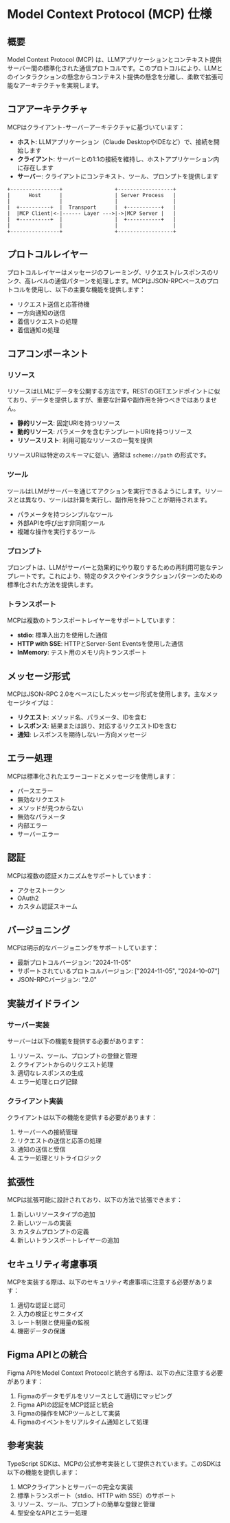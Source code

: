 # Model Context Protocol (MCP) 仕様

## 概要

Model Context Protocol (MCP) は、LLMアプリケーションとコンテキスト提供サーバー間の標準化された通信プロトコルです。このプロトコルにより、LLMとのインタラクションの懸念からコンテキスト提供の懸念を分離し、柔軟で拡張可能なアーキテクチャを実現します。

## コアアーキテクチャ

MCPはクライアント-サーバーアーキテクチャに基づいています：

- **ホスト**: LLMアプリケーション（Claude DesktopやIDEなど）で、接続を開始します
- **クライアント**: サーバーとの1:1の接続を維持し、ホストアプリケーション内に存在します
- **サーバー**: クライアントにコンテキスト、ツール、プロンプトを提供します

```
+----------------+                 +------------------+
|      Host      |                 | Server Process   |
|                |                 |                  |
|  +----------+  |  Transport      |  +-----------+   |
|  |MCP Client|<-|------ Layer --->|->|MCP Server |   |
|  +----------+  |                 |  +-----------+   |
|                |                 |                  |
+----------------+                 +------------------+
```

## プロトコルレイヤー

プロトコルレイヤーはメッセージのフレーミング、リクエスト/レスポンスのリンク、高レベルの通信パターンを処理します。MCPはJSON-RPCベースのプロトコルを使用し、以下の主要な機能を提供します：

- リクエスト送信と応答待機
- 一方向通知の送信
- 着信リクエストの処理
- 着信通知の処理

## コアコンポーネント

### リソース

リソースはLLMにデータを公開する方法です。RESTのGETエンドポイントに似ており、データを提供しますが、重要な計算や副作用を持つべきではありません。

- **静的リソース**: 固定URIを持つリソース
- **動的リソース**: パラメータを含むテンプレートURIを持つリソース
- **リソースリスト**: 利用可能なリソースの一覧を提供

リソースURIは特定のスキーマに従い、通常は `scheme://path` の形式です。

### ツール

ツールはLLMがサーバーを通じてアクションを実行できるようにします。リソースとは異なり、ツールは計算を実行し、副作用を持つことが期待されます。

- パラメータを持つシンプルなツール
- 外部APIを呼び出す非同期ツール
- 複雑な操作を実行するツール

### プロンプト

プロンプトは、LLMがサーバーと効果的にやり取りするための再利用可能なテンプレートです。これにより、特定のタスクやインタラクションパターンのための標準化された方法を提供します。

### トランスポート

MCPは複数のトランスポートレイヤーをサポートしています：

- **stdio**: 標準入出力を使用した通信
- **HTTP with SSE**: HTTPとServer-Sent Eventsを使用した通信
- **InMemory**: テスト用のメモリ内トランスポート

## メッセージ形式

MCPはJSON-RPC 2.0をベースにしたメッセージ形式を使用します。主なメッセージタイプは：

- **リクエスト**: メソッド名、パラメータ、IDを含む
- **レスポンス**: 結果または誤り、対応するリクエストIDを含む
- **通知**: レスポンスを期待しない一方向メッセージ

## エラー処理

MCPは標準化されたエラーコードとメッセージを使用します：

- パースエラー
- 無効なリクエスト
- メソッドが見つからない
- 無効なパラメータ
- 内部エラー
- サーバーエラー

## 認証

MCPは複数の認証メカニズムをサポートしています：

- アクセストークン
- OAuth2
- カスタム認証スキーム

## バージョニング

MCPは明示的なバージョニングをサポートしています：

- 最新プロトコルバージョン: "2024-11-05"
- サポートされているプロトコルバージョン: ["2024-11-05", "2024-10-07"]
- JSON-RPCバージョン: "2.0"

## 実装ガイドライン

### サーバー実装

サーバーは以下の機能を提供する必要があります：

1. リソース、ツール、プロンプトの登録と管理
2. クライアントからのリクエスト処理
3. 適切なレスポンスの生成
4. エラー処理とログ記録

### クライアント実装

クライアントは以下の機能を提供する必要があります：

1. サーバーへの接続管理
2. リクエストの送信と応答の処理
3. 通知の送信と受信
4. エラー処理とリトライロジック

## 拡張性

MCPは拡張可能に設計されており、以下の方法で拡張できます：

1. 新しいリソースタイプの追加
2. 新しいツールの実装
3. カスタムプロンプトの定義
4. 新しいトランスポートレイヤーの追加

## セキュリティ考慮事項

MCPを実装する際は、以下のセキュリティ考慮事項に注意する必要があります：

1. 適切な認証と認可
2. 入力の検証とサニタイズ
3. レート制限と使用量の監視
4. 機密データの保護

## Figma APIとの統合

Figma APIをModel Context Protocolと統合する際は、以下の点に注意する必要があります：

1. Figmaのデータモデルをリソースとして適切にマッピング
2. Figma APIの認証をMCP認証と統合
3. Figmaの操作をMCPツールとして実装
4. Figmaのイベントをリアルタイム通知として処理

## 参考実装

TypeScript SDKは、MCPの公式参考実装として提供されています。このSDKは以下の機能を提供します：

1. MCPクライアントとサーバーの完全な実装
2. 標準トランスポート（stdio、HTTP with SSE）のサポート
3. リソース、ツール、プロンプトの簡単な登録と管理
4. 型安全なAPIとエラー処理
